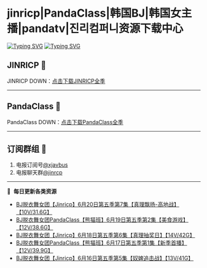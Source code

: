 # jinricp|PandaClass|韩国BJ|韩国女主播|pandatv|진리컴퍼니资源下载中心   
[![Typing SVG](https://readme-typing-svg.herokuapp.com?font=Fira+Code&pause=1000&center=true&vCenter=true&random=true&width=435&lines=所有链接都需要翻墙访问)](https://jinri-cp.neocities.org/free.html)
[![Typing SVG](https://readme-typing-svg.herokuapp.com?font=Fira+Code&pause=1000&center=true&vCenter=true&random=true&width=435&lines=点击进入福利资源下载中心)](https://pandaclass.neocities.org/)
## JINRICP 👋   
JINRICP DOWN：[点击下载JINRICP全季](https://mypikpak.com/s/VODz7HXQoqcX0UrvaXfDtFoPo1)
****
## PandaClass 💯   
PandaClass DOWN：[点击下载PandaClass全季](https://mypikpak.com/s/VOKOTZkoEnkyvCnELVSquM97o1)   
****
## 订阅群组 🔞
1. 电报订阅号[@xjavbus](https://t.me/xjavbus)
2. 电报聊天群[@jinrcp](https://t.me/jinrcp)
**** 
📕 &nbsp;**每日更新各类资源**
<!-- BLOG-POST-LIST:START -->
- [BJ脱衣舞女团【Jinricp】6月20日第五季第7集【真理飘扬-高地战】【10V/31.6G】](https://fuli.rulel.com/419.html)
- [BJ脱衣舞女团PandaClass【熊猫班】6月19日第五季第2集【美食游戏】【12V/38.6G】](https://fuli.rulel.com/417.html)
- [BJ脱衣舞女团【Jinricp】6月18日第五季第6集【真理抽奖日】【14V/42G】](https://fuli.rulel.com/416.html)
- [BJ脱衣舞女团PandaClass【熊猫班】6月17日第五季第1集【新季首播】【12V/39.9G】](https://fuli.rulel.com/415.html)
- [BJ脱衣舞女团【Jinricp】6月16日第五季第5集【奴婢追击战】【13V/41G】](https://fuli.rulel.com/414.html)
<!-- BLOG-POST-LIST:END -->
